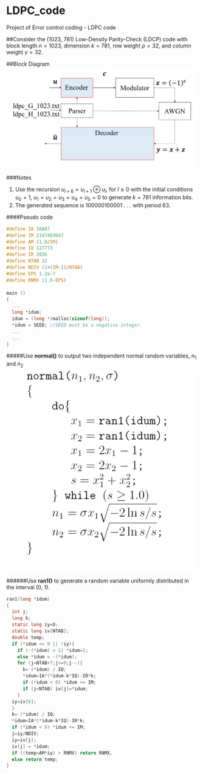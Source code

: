 # LDPC_code
Project of Error control coding - LDPC code

##Consider the (1023, 781) Low-Density Parity-Check (LDCP) code with  
block length $n = 1023$, dimension $k = 781$, row weight $\rho = 32$, and column weight $\gamma = 32$.

##Block Diagram
![Block Diagram](https://github.com/H-Y-Hs/LDPC_code/blob/main/Block_Diagram.jpg?raw=true)

###Notes
1. Use the recursion $u_{l+6} = u_{l+1} ⊕ u_l$, for $l ≥ 0$ with the initial conditions $u_0 =1,\ u_1 =u_2 =u_3 =u_4 =u_5 =0$ to generate $k=781$ information bits.  
2. The generated sequence is 100000100001 . . . with period 63.

####Pseudo code
```c
#define IA 16807
#define IM 2147483647
#define AM (1.0/IM)
#define IQ 127773
#define IR 2836
#define NTAB 32
#define NDIV (1+(IM-1)/NTAB)
#define EPS 1.2e-7
#define RNMX (1.0-EPS)

main ()
{
  ...
  long *idum;
  idum = (long *)malloc(sizeof(long));
  *idum = SEED; //SEED must be a negative integer.
  ...
  ...
}
```

#####Use **normal()** to output two independent normal random variables, $n_1$ and $n_2$
![normal()](https://github.com/H-Y-Hs/LDPC_code/blob/main/normal.jpg?raw=true)

######Use **ran1()** to generate a random variable uniformly distributed in the interval (0, 1).
```c
ran1(long *idum)
{
  int j;
  long k;
  static long iy=O;
  static long iv[NTAB];
  double temp;
  if (*idum <= 0 || !iy){
    if (-(*idum) < 1) *idum=1;
    else *idum = -(*idum);
    for (j=NTAB+7;j>=0;j--){
      k= (*idum) / IQ;
      *idum=IA*(*idum-k*IQ)-IR*k;
      if (*idum < 0) *idum += IM;
      if (j<NTAB) iv[j]=*idum;
    }
  iy=iv[0];
  }
  k= (*idum) / IQ;
  *idum=IA*(*idum-k*IQ)-IR*k;
  if (*idum < 0) *idum += IM;
  j=iy/NDIV;
  iy=iv[j];
  iv[j] = *idum;
  if ((temp=AM*iy) > RNMX) return RNMX,
  else return temp;
}
```
